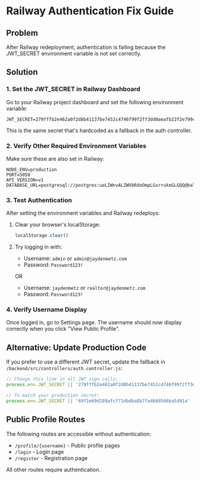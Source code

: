 # Railway Authentication Fix Guide

## Problem
After Railway redeployment, authentication is failing because the JWT_SECRET environment variable is not set correctly.

## Solution

### 1. Set the JWT_SECRET in Railway Dashboard

Go to your Railway project dashboard and set the following environment variable:

```
JWT_SECRET=279fffb2e462a0f2d8b41137be7452c4746f99f2ff3dd0aeafb22f2e799c1472
```

This is the same secret that's hardcoded as a fallback in the auth controller.

### 2. Verify Other Required Environment Variables

Make sure these are also set in Railway:

```
NODE_ENV=production
PORT=5050
API_VERSION=v1
DATABASE_URL=postgresql://postgres:ueLIWnvALZWVbRdnOmpLGsrrukeGLGQQ@ballast.proxy.rlwy.net:20017/railway
```

### 3. Test Authentication

After setting the environment variables and Railway redeploys:

1. Clear your browser's localStorage:
   ```javascript
   localStorage.clear()
   ```

2. Try logging in with:
   - Username: `admin` or `admin@jaydenmetz.com`
   - Password: `Password123!`
   
   OR
   
   - Username: `jaydenmetz` or `realtor@jaydenmetz.com`
   - Password: `Password123!`

### 4. Verify Username Display

Once logged in, go to Settings page. The username should now display correctly when you click "View Public Profile".

## Alternative: Update Production Code

If you prefer to use a different JWT secret, update the fallback in `/backend/src/controllers/auth.controller.js`:

```javascript
// Change this line in all JWT sign calls:
process.env.JWT_SECRET || '279fffb2e462a0f2d8b41137be7452c4746f99f2ff3dd0aeafb22f2e799c1472'

// To match your production secret:
process.env.JWT_SECRET || '69f1e69d189afcf71dbdba8b7fa4668566ba5491a'
```

## Public Profile Routes

The following routes are accessible without authentication:
- `/profile/{username}` - Public profile pages
- `/login` - Login page
- `/register` - Registration page

All other routes require authentication.